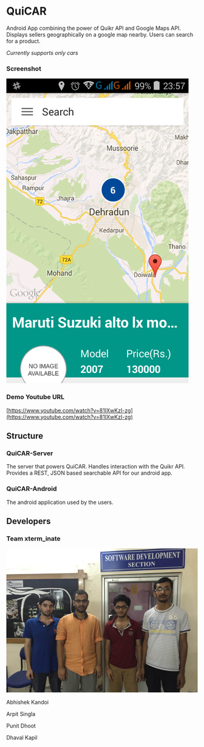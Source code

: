 # QuiCAR

Android App combining the power of Quikr API and Google Maps API. Displays sellers geographically on a google map nearby. Users can search for a product.

_Currently supports only cars_

### Screenshot

![Screenshot](extra/screenshot.png)

### Demo Youtube URL

[https://www.youtube.com/watch?v=81IXwKzI-zg](https://www.youtube.com/watch?v=81IXwKzI-zg)

## Structure

### QuiCAR-Server

The server that powers QuiCAR. Handles interaction with the Quikr API. Provides a REST, JSON based searchable API for our android app.

### QuiCAR-Android

The android application used by the users.

## Developers

### Team xterm_inate

![Team](extra/team.jpg)

Abhishek Kandoi

Arpit Singla

Punit Dhoot

Dhaval Kapil
